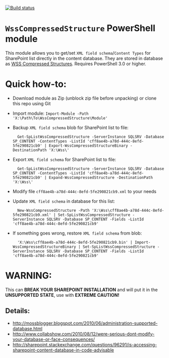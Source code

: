 [![Build status](https://ci.appveyor.com/api/projects/status/u958pps82xgh0wua?svg=true)](https://ci.appveyor.com/project/beatcracker/wsscompressedstructure)


# `WssCompressedStructure` PowerShell module

This module allows you to get/set `XML field schema`/`Content Types` for SharePoint list directly in the content database.
They are stored in database as [WSS Compressed Structures](https://msdn.microsoft.com/en-us/library/hh661051.aspx).
Requires PowerShell 3.0 or higher.

# Quick how-to:

* Download module as Zip (unblock zip file before unpacking) or clone this repo using Git
* Import module: `Import-Module -Path 'X:\Path\To\WssCompressedStructure\Module'`
* Backup `XML field schema` blob for SharePoint list to file: 

        Get-SpListWssCompressedStructure -ServerInstance SQLSRV -Database SP_CONTENT -ContentTypes -ListId 'cff8ae4b-a78d-444c-8efd-5fe290821cb9' | Export-WssCompressedStructureBinary -DestinationPath 'X:\Wss\'

* Export `XML field schema` for SharePoint list to file: 

        Get-SpListWssCompressedStructure -ServerInstance SQLSRV -Database SP_CONTENT -ContentTypes -ListId 'cff8ae4b-a78d-444c-8efd-5fe290821cb9' | Expand-WssCompressedStructure -DestinationPath 'X:\Wss\'

* Modify file `cff8ae4b-a78d-444c-8efd-5fe290821cb9.xml` to your needs
* Update `XML field schema` in database for this list:

        New-WssCompressedStructure -Path 'X:\Wss\cff8ae4b-a78d-444c-8efd-5fe290821cb9.xml' | Set-SpListWssCompressedStructure -ServerInstance SQLSRV -Database SP_CONTENT -Fields -ListId 'cff8ae4b-a78d-444c-8efd-5fe290821cb9'

* If something goes wrong, restore `XML field schema` from blob:

        'X:\Wss\cff8ae4b-a78d-444c-8efd-5fe290821cb9.bin' | Import-WssCompressedStructureBinary | Set-SpListWssCompressedStructure -ServerInstance SQLSRV -Database SP_CONTENT -Fields -ListId 'cff8ae4b-a78d-444c-8efd-5fe290821cb9'

# WARNING:
 
This can **BREAK YOUR SHAREPOINT INSTALLATION** and will put it in the **UNSUPPORTED STATE**, use with **EXTREME CAUTION!**

## Details:

* http://mossblogger.blogspot.com/2010/06/administration-supported-database.html
* http://www.collabshow.com/2010/08/12/were-serious-dont-modify-your-database-or-face-consequences/
* http://sharepoint.stackexchange.com/questions/96291/is-accessing-sharepoint-content-database-in-code-advisable